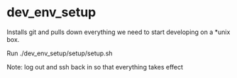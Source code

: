 dev_env_setup
=============

Installs git and pulls down everything we need to start developing on a *unix box.

Run ./dev_env_setup/setup/setup.sh

Note: log out and ssh back in so that everything takes effect
